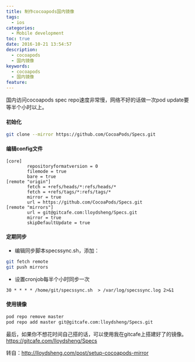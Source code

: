 ```yaml
---
title: 制作cocoapods国内镜像
tags:
  - ios
categories:
  - Mobile development
toc: true
date: 2016-10-21 13:54:57
description: 
  - cocoapods
  - 国内镜像
keywords:
  - cocoapods
  - 国内镜像
feature:
---
```


国内访问cocoapods spec repo速度非常慢，网络不好的话做一次pod update要等半个小时以上。

#### 初始化
``` bash
git clone --mirror https://github.com/CocoaPods/Specs.git
```

#### 编辑config文件
```
[core]
        repositoryformatversion = 0
        filemode = true
        bare = true
[remote "origin"]
        fetch = +refs/heads/*:refs/heads/*
        fetch = +refs/tags/*:refs/tags/*
        mirror = true
        url = https://github.com/CocoaPods/Specs.git
[remote "mirrors"]
        url = git@gitcafe.com:lloydsheng/Specs.git
        mirror = true
        skipDefaultUpdate = true
```
<!-- more -->
#### 定期同步
* 编辑同步脚本specssync.sh，添加：
``` bash
git fetch remote
git push mirrors
```
* 设置cronjob每半个小时同步一次
```
30 * * * * /home/git/specssync.sh  > /var/log/specssync.log 2>&1
```

#### 使用镜像
``` bash
pod repo remove master
pod repo add master git@gitcafe.com:lloydsheng/Specs.git
```

最后，如果你不想花时间自己搭的话，可以使用我在gitcafe上搭建好了的镜像。
https://gitcafe.com/lloydsheng/Specs

转自：http://lloydsheng.com/post/setup-cocoapods-mirror
